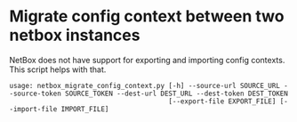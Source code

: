 # Migrate config context between two netbox instances

NetBox does not have support for exporting and importing config contexts.
This script helps with that. 


```
usage: netbox_migrate_config_context.py [-h] --source-url SOURCE_URL --source-token SOURCE_TOKEN --dest-url DEST_URL --dest-token DEST_TOKEN
                                        [--export-file EXPORT_FILE] [--import-file IMPORT_FILE]
```
